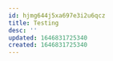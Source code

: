 ```yaml
---
id: hjmg644j5xa697e3i2u6qcz
title: Testing
desc: ''
updated: 1646831725340
created: 1646831725340
---
```


